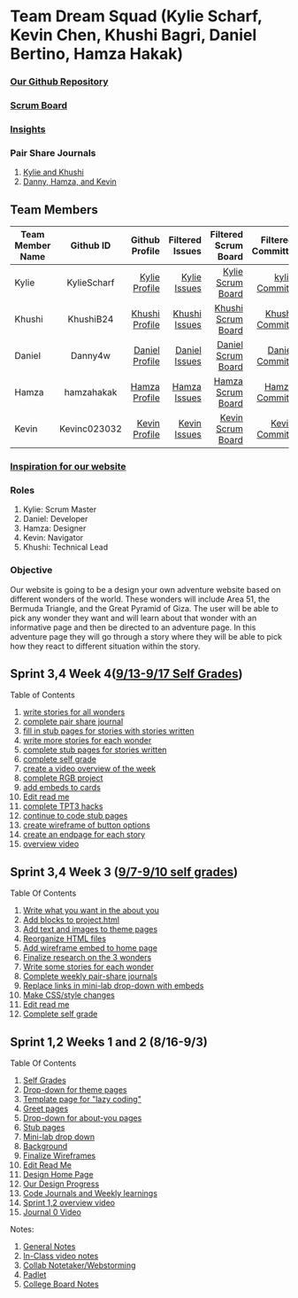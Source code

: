 
# Team Dream Squad (Kylie Scharf, Kevin Chen, Khushi Bagri, Daniel Bertino, Hamza Hakak)

### [Our Github Repository](https://github.com/KylieScharf/flask_portfolio)
### [Scrum Board](https://github.com/KylieScharf/flask_portfolio/projects/2)
### [Insights](https://github.com/KylieScharf/flask_portfolio/graphs/contributors)


### Pair Share Journals
1. [Kylie and Khushi](https://docs.google.com/document/d/1eyTgQhMv7jFi28SIGlwOs3k95a9KklfJFCS0O9pXCzA/edit)
2. [Danny, Hamza, and Kevin](https://docs.google.com/document/d/1fy-J_PVrvafykD-OTxMm-Pe0L_UKrYUTC4-DP4vGXEw/edit?usp=sharing)

## Team Members
| Team Member Name        | Github ID     | Github Profile  | Filtered Issues | Filtered Scrum Board | Filtered Committs |
| -------------           |:-------------:|           -----:|           -----:|                -----:|             -----:|
| Kylie      | KylieScharf | [Kylie Profile](https://github.com/KylieScharf) | [Kylie Issues](https://github.com/KylieScharf/flask_portfolio/issues/assigned/KylieScharf) |  [Kylie Scrum Board](https://github.com/KylieScharf/flask_portfolio/projects/2?card_filter_query=assignee%3Akyliescharf)| [kylie Commits](https://github.com/KylieScharf/flask_portfolio/commits?author=KylieScharf) |
| Khushi      | KhushiB24 | [Khushi Profile](https://github.com/KhushiB24) | [Khushi Issues](https://github.com/KylieScharf/flask_portfolio/issues/assigned/KhushiB24) |  [Khushi Scrum Board](https://github.com/KylieScharf/flask_portfolio/projects/2?card_filter_query=assignee%3AKhushiB24)| [Khushi Commits](https://github.com/KylieScharf/flask_portfolio/commits?author=KhushiB24) |
| Daniel     | Danny4w | [Daniel Profile](https://github.com/Danny4w)| [Daniel Issues](https://github.com/KylieScharf/flask_portfolio/issues/assigned/Danny4w) |  [Daniel Scrum Board](https://github.com/KylieScharf/flask_portfolio/projects/2?card_filter_query=assignee%3ADanny4w)| [Daniel Commits](https://github.com/KylieScharf/flask_portfolio/commits?author=Danny4w) |
| Hamza    | hamzahakak | [Hamza Profile](https://github.com/hamzahakak) | [Hamza Issues](https://github.com/KylieScharf/flask_portfolio/issues/assigned/hamzahakak) |  [Hamza Scrum Board](https://github.com/KylieScharf/flask_portfolio/projects/2?card_filter_query=assignee%3Ahamzahakak)| [Hamza Commits](https://github.com/KylieScharf/flask_portfolio/commits?author=hamzahakak) |
| Kevin     | Kevinc023032 | [Kevin Profile](https://github.com/Kevinc023032) | [Kevin Issues](https://github.com/KylieScharf/flask_portfolio/issues/assigned/Kevinc023032) |  [Kevin Scrum Board](https://github.com/KylieScharf/flask_portfolio/projects/2?card_filter_query=assignee%3AKevinc023032)| [Kevin Commits](https://github.com/KylieScharf/flask_portfolio/commits?author=Kevinc023032) |

### [Inspiration for our website](https://chooseyourstory.com/)
### Roles
1. Kylie: Scrum Master
2. Daniel: Developer
3. Hamza: Designer
4. Kevin: Navigator
5. Khushi: Technical Lead
### Objective
Our website is going to be a design your own adventure website based on different wonders of the world.
These wonders will include Area 51, the Bermuda Triangle, and the Great Pyramid of Giza.
The user will be able to pick any wonder they want and will learn about that wonder with an informative page and then be directed to an adventure page.
In this adventure page they will go through a story where they will be able to pick how they react to different situation within the story.

## Sprint 3,4 Week 4([9/13-9/17 Self Grades](https://docs.google.com/document/d/10Sk438St3Zlkfl964VFOpiJHuQQQGx_JKPXUIfRFDeA/edit?usp=sharing))
Table of Contents
1. [write stories for all wonders](https://github.com/KylieScharf/flask_portfolio/issues/27)
2. [complete pair share journal](https://github.com/KylieScharf/flask_portfolio/issues/36)
3. [fill in stub pages for stories with stories written](https://github.com/KylieScharf/flask_portfolio/issues/39)
4. [write more stories for each wonder](https://github.com/KylieScharf/flask_portfolio/issues/40)
5. [complete stub pages for stories written](https://github.com/KylieScharf/flask_portfolio/issues/38)
6. [complete self grade](https://github.com/KylieScharf/flask_portfolio/issues/37)
7. [create a video overview of the week](https://github.com/KylieScharf/flask_portfolio/issues/41)
8. [complete RGB project](https://github.com/KylieScharf/flask_portfolio/issues/49)
9. [add embeds to cards](https://github.com/KylieScharf/flask_portfolio/issues/47)
10. [Edit read me](https://github.com/KylieScharf/flask_portfolio/issues/35)
11. [complete TPT3 hacks](https://github.com/KylieScharf/flask_portfolio/issues/32)
12. [continue to code stub pages](https://github.com/KylieScharf/flask_portfolio/issues/52)
13. [create wireframe of button options](https://github.com/KylieScharf/flask_portfolio/issues/51)
14. [create an endpage for each story](https://github.com/KylieScharf/flask_portfolio/issues/50)
15. [overview video](https://drive.google.com/file/d/13TsuiA2ROJbqLzRvHBzRDsAqtX53lzTn/view)

## Sprint 3,4 Week 3 ([9/7-9/10 self grades](https://docs.google.com/document/d/10Sk438St3Zlkfl964VFOpiJHuQQQGx_JKPXUIfRFDeA/edit?usp=sharing))
Table Of Contents
1. [Write what you want in the about you](https://github.com/KylieScharf/flask_portfolio/issues/10)
2. [Add blocks to project.html](https://github.com/KylieScharf/flask_portfolio/issues/29)
3. [Add text and images to theme pages](https://github.com/KylieScharf/flask_portfolio/issues/30)
4. [Reorganize HTML files](https://github.com/KylieScharf/flask_portfolio/issues/20)
5. [Add wireframe embed to home page](https://github.com/KylieScharf/flask_portfolio/issues/26)
6. [Finalize research on the 3 wonders](https://github.com/KylieScharf/flask_portfolio/issues/24)
7. [Write some stories for each wonder](https://github.com/KylieScharf/flask_portfolio/issues/27)
8. [Complete weekly pair-share journals](https://github.com/KylieScharf/flask_portfolio/issues/31)
9. [Replace links in mini-lab drop-down with embeds](https://github.com/KylieScharf/flask_portfolio/issues/28)
10. [Make CSS/style changes](https://github.com/KylieScharf/flask_portfolio/issues/22)
11. [Edit read me](https://github.com/KylieScharf/flask_portfolio/issues/21)
12. [Complete self grade](https://github.com/KylieScharf/flask_portfolio/projects/2)


## Sprint 1,2 Weeks 1 and 2 (8/16-9/3) 
Table Of Contents
1. [Self Grades](https://docs.google.com/document/d/10Sk438St3Zlkfl964VFOpiJHuQQQGx_JKPXUIfRFDeA/edit?usp=sharing)
2. [Drop-down for theme pages](https://github.com/KylieScharf/flask_portfolio/issues/19)
3. [Template page for "lazy coding"](https://github.com/KylieScharf/flask_portfolio/issues/18)
4. [Greet pages](https://github.com/KylieScharf/flask_portfolio/issues/3)
5. [Drop-down for about-you pages](https://github.com/KylieScharf/flask_portfolio/issues/7)
6. [Stub pages](https://github.com/KylieScharf/flask_portfolio/issues/11)
7. [Mini-lab drop down](https://github.com/KylieScharf/flask_portfolio/issues/6)
8. [Background](https://github.com/KylieScharf/flask_portfolio/issues/8)
9. [Finalize Wireframes](https://github.com/KylieScharf/flask_portfolio/issues/4)
10. [Edit Read Me](https://github.com/KylieScharf/flask_portfolio/issues/5)
11. [Design Home Page](https://github.com/KylieScharf/flask_portfolio/issues/13)
12. [Our Design Progress](https://docs.google.com/document/d/1TDMcFtOi-Eh1hm8yJ1fT1G0TcEjQq1bJIr351FcD-zw/edit?usp=sharing)
13. [Code Journals and Weekly learnings](https://docs.google.com/document/d/1Xgt4rzVnuPTBmNP03dyNoXvLqfYJEjnjjZVCNtdme4A/edit?usp=sharing)
14. [Sprint 1,2 overview video](https://drive.google.com/file/d/15xS0Bw-z90teq21cxNn715eoTnT3adC8/view)
15. [Journal 0 Video](https://drive.google.com/file/d/11eVvCi-PXmcRM0L1WIbLWY5jecKcZktF/view)

Notes:
1. [General Notes](https://docs.google.com/document/d/1Sk4kdFS8o3iUE9MSoS8R0oeG13owbyw91XDAEudpfVo/edit?usp=sharing)
2. [In-Class video notes](https://docs.google.com/document/d/1ryaAXia9cBviGVs9KxgRe6caFzp20b449Sjkh3S65TA/edit?usp=sharing)
3. [Collab Notetaker/Webstorming](https://docs.google.com/document/d/12dsUnpEVu57HyiE23_80cQSTKghdxiLHDVVv7iYlNCA/edit?usp=sharing)
4. [Padlet](https://padlet.com/kyliekylie10/s80zfwqjy2386ovv)
5. [College Board Notes](https://docs.google.com/document/d/1oJNWx6yepYdKIuTszi_hgSbdDPv9pNZVhOblzeZSmXo/edit?usp=sharing)





